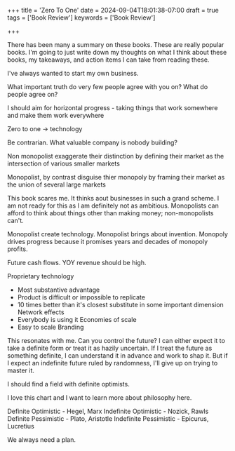 +++
title = 'Zero To One'
date = 2024-09-04T18:01:38-07:00
draft = true
tags = ['Book Review']
keywords = ['Book Review']

+++

There has been many a summary on these books. These are really popular books. I'm going to just write down my thoughts on what I think about these books, my takeaways, and action items I can take from reading these. 

I've always wanted to start my own business.

What important truth do very few people agree with you on? What do people agree on? 

I should aim for horizontal progress - taking things that work somewhere and make them work everywhere

Zero to one -> technology

Be contrarian. What valuable company is nobody building? 

Non monopolist exaggerate their distinction by defining their market as the intersection of various smaller markets

Monopolist, by contrast disguise thier monopoly by framing their market as the union of several large markets

This book scares me. It thinks aout businesses in such a grand scheme. I am not ready for this as I am definitely not as ambitious. Monopolists can afford to think about things other than making money; non-monopolists can't. 

Monopolist create technology. Monopolist brings about invention. Monopoly drives progress because it promises years and decades of monopoly profits. 

Future cash flows. YOY revenue should be high. 

Proprietary technology
- Most substantive advantage
- Product is difficult or impossible to replicate
- 10 times better than it's closest substitute in some important dimension
Network effects
- Everybody is using it
Economies of scale
- Easy to scale
Branding

This resonates with me. Can you control the future? I can either expect it to take a definite form or treat it as hazily uncertain. If I treat the future as something definite, I can understand it in advance and work to shap it. But if I expect an indefinite future ruled by randomness, I'll give up on trying to master it. 

I should find a field with definite optimists. 

I love this chart and I want to learn more about philosophy here. 

Definite Optimistic - Hegel, Marx
Indefinite Optimistic - Nozick, Rawls
Definite Pessimistic - Plato, Aristotle
Indefinite Pessimistic - Epicurus, Lucretius

We always need a plan. 